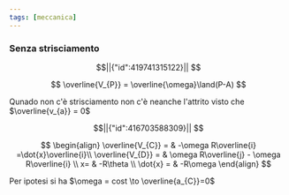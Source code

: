 ```yaml
---
tags: [meccanica]
---
```


### Senza strisciamento

```math
||{"id":419741315122}||


```
$$
\overline{V_{P}} = \overline{\omega}\land(P-A)
$$

Qunado non c'è strisciamento non c'è neanche l'attrito visto che $\overline{v_{a}} = 0$

```math
||{"id":416703588309}||


```
$$
\begin{align}
\overline{V_{C}} =  & -\omega R\overline{i} =\dot{x}\overline{i}\\
\overline{V_{D}} =  & \omega R\overline{j} - \omega R\overline{i} \\
x= & -R\theta \\
\dot{x} =  & -R\omega
\end{align}
$$

Per ipotesi si ha $\omega = cost \to \overline{a_{C}}=0$

